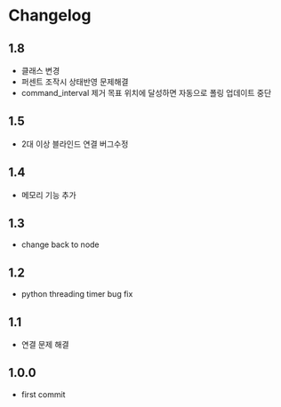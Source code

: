 # Changelog

## 1.8
- 클래스 변경
- 퍼센트 조작시 상태반영 문제해결
- command_interval 제거 목표 위치에 달성하면 자동으로 폴링 업데이트 중단

## 1.5
- 2대 이상 블라인드 연결 버그수정

## 1.4
- 메모리 기능 추가

## 1.3
- change back to node

## 1.2
- python threading timer bug fix

## 1.1
- 연결 문제 해결

## 1.0.0
- first commit

